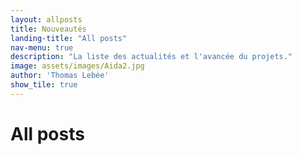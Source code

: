 ```yaml
---
layout: allposts
title: Nouveautés
landing-title: "All posts"
nav-menu: true
description: "La liste des actualités et l'avancée du projets."
image: assets/images/Aida2.jpg
author: 'Thomas Lebée'
show_tile: true
---
```


<h1>All posts</h1>
